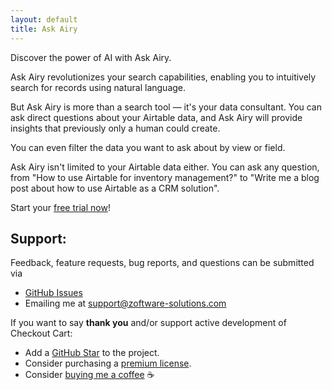 ```yaml
---
layout: default
title: Ask Airy 
---
```


[//]: # (<img src="./final-demo-gif.gif">)

Discover the power of AI with Ask Airy.

Ask Airy revolutionizes your search capabilities, enabling you to intuitively search for records using natural language.

But Ask Airy is more than a search tool — it's your data consultant.
You can ask direct questions about your Airtable data, and Ask Airy will provide insights that previously only a human
could create.

You can even filter the data you want to ask about by view or field.

Ask Airy isn't limited to your Airtable data either. You can ask any question, from "How to use Airtable for inventory
management?"
to "Write me a blog post about how to use Airtable as a CRM solution".

Start your [free trial now](https://www.zoftware-solutions.com/l/ask-airy)!

## Support:

Feedback, feature requests, bug reports, and questions can be submitted via

- [GitHub Issues](https://github.com/Zakinator123/ask-airy/issues/new?assignees=&labels=question&template=04_SUPPORT_QUESTION.md&title=support%3A+)
- Emailing me at support@zoftware-solutions.com

If you want to say **thank you** and/or support active development of Checkout Cart:

- Add a [GitHub Star](https://github.com/Zakinator123/ask-airy) to the project.
- Consider purchasing a [premium license](https://www.zoftware-solutions.com/l/ask-airy).
- Consider [buying me a coffee](https://www.buymeacoffee.com/zakey) ☕️

